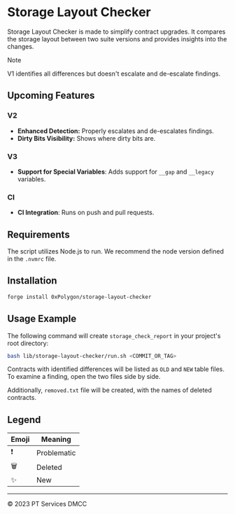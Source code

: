 # Storage Layout Checker

Storage Layout Checker is made to simplify contract upgrades. It compares the storage layout between two suite versions and provides insights into the changes.

> [!NOTE]
> V1 identifies all differences but doesn't escalate and de-escalate findings.

## Upcoming Features

### V2

- **Enhanced Detection:** Properly escalates and de-escalates findings.
- **Dirty Bits Visibility:** Shows where dirty bits are.

### V3

- **Support for Special Variables**: Adds support for `__gap` and `__legacy` variables.

### CI

- **CI Integration**: Runs on push and pull requests.

## Requirements

The script utilizes Node.js to run. We recommend the node version defined in the `.nvmrc` file.

## Installation

```bash
forge install 0xPolygon/storage-layout-checker
```

## Usage Example

The following command will create `storage_check_report` in your project's root directory:

```bash
bash lib/storage-layout-checker/run.sh <COMMIT_OR_TAG>
```

Contracts with identified differences will be listed as `OLD` and `NEW` table files. To examine a finding, open the two files side by side.

Additionally, `removed.txt` file will be created, with the names of deleted contracts.

## Legend

| Emoji | Meaning     |
| ----- | ----------- |
| ❗️     | Problematic |
| 🗑️     | Deleted     |
| ✨     | New         |

---

© 2023 PT Services DMCC
